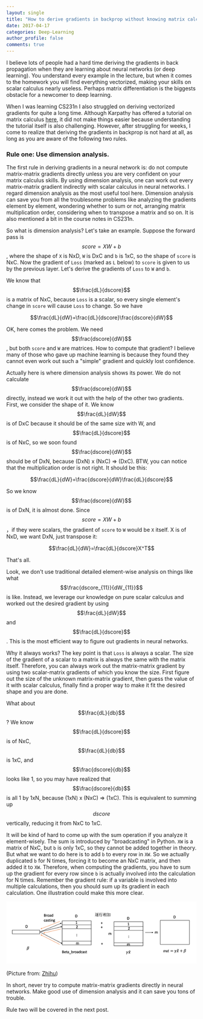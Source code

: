 ```yaml
---
layout: single
title: "How to derive gradients in backprop without knowing matrix calculus (Part 1)"
date: 2017-04-17
categories: Deep-Learning
author_profile: false
comments: true
---
```


I believe lots of people had a hard time deriving the gradients in back propagation when they are learning about neural networks (or deep learning). You understand every example in the lecture, but when it comes to the homework you will find everything vectorized, making your skills on scalar calculus nearly useless. Perhaps matrix differentiation is the biggests obstacle for a newcomer to deep learning. 

When I was learning CS231n I also struggled on deriving vectorized gradients for quite a long time. Although Karpathy has offered a tutorial on matrix calculus [here](http://cs231n.stanford.edu/vecDerivs.pdf), it did not make things easier because understanding the tutorial itself is also challenging. However, after struggling for weeks, I come to realize that deriving the gradients in backprop is not hard at all, as long as you are aware of the following two rules.

### Rule one: Use dimension analysis.

The first rule in deriving gradients in a neural network is: do not compute matrix-matrix gradients directly unless you are very confident on your matrix calculus skills. By using dimension analysis, one can work out every matrix-matrix gradient indirectly with scalar calculus in neural networks. I regard dimension analysis as the most useful tool here. Dimension analysis can save you from all the troublesome problems like analyzing the gradients element by element, wondering whether to sum or not, arranging matrix multiplication order, considering when to transpose a matrix and so on. It is also mentioned a bit in the course notes in CS231n.

So what is dimension analysis? Let's take an example. Suppose the forward pass is $$score=XW+b$$, where the shape of `X` is NxD, `W` is DxC and `b` is 1xC, so the shape of `score` is NxC. Now the gradient of `Loss` (marked as `L` below) to `score` is given to us by the previous layer. Let's derive the gradients of `Loss` to `W` and `b`.

We know that $$\frac{dL}{dscore}$$ is a matrix of NxC, because `Loss` is a scalar, so every single element's change in `score` will cause `Loss` to change. So we have 

$$\frac{dL}{dW}=\frac{dL}{dscore}\frac{dscore}{dW}$$

OK, here comes the problem. We need $$\frac{dscore}{dW}$$, but both `score` and `W` are matrices. How to compute that gradient? I believe many of those who gave up machine learning is because they found they cannot even work out such a "simple" gradient and quickly lost confidence.

Actually here is where dimension analysis shows its power. We do not calculate $$\frac{dscore}{dW}$$ directly, instead we work it out with the help of the other two gradients. First, we consider the shape of it. We know $$\frac{dL}{dW}$$ is of DxC because it should be of the same size with W, and $$\frac{dL}{dscore}$$ is of NxC, so we soon found $$\frac{dscore}{dW}$$ should be of DxN, because (DxN) x (NxC) => (DxC). BTW, you can notice that the multiplication order is not right. It should be this:

$$\frac{dL}{dW}=\frac{dscore}{dW}\frac{dL}{dscore}$$

So we know $$\frac{dscore}{dW}$$ is of DxN, it is almost done. Since $$score = XW + b$$，if they were scalars, the gradient of `score` to `W` would be `X` itself. X is of NxD, we want DxN, just transpose it: 

$$\frac{dL}{dW}=\frac{dL}{dscore}X^T$$

That's all.

Look, we don't use traditional detailed element-wise analysis on things like what $$\frac{dscore_{11}}{dW_{11}}$$ is like. Instead, we leverage our knowledge on pure scalar calculus and worked out the desired gradient by using $$\frac{dL}{dW}$$ and $$\frac{dL}{dscore}$$. This is the most efficient way to figure out gradients in neural networks.

Why it always works? The key point is that `Loss` is always a scalar. The size of the gradient of a scalar to a matrix is always the same with the matrix itself. Therefore, you can always work out the matrix-matrix gradient by using two scalar-matrix gradients of which you know the size. First figure out the size of the unknown matrix-matrix gradient, then guess the value of it with scalar calculus, finally find a proper way to make it fit the desired shape and you are done.

What about $$\frac{dL}{db}$$? We know $$\frac{dL}{dscore}$$ is of NxC, $$\frac{dL}{db}$$ is 1xC, and $$\frac{dscore}{db}$$ looks like 1, so you may have realized that $$\frac{dscore}{db}$$ is all 1 by 1xN, because (1xN) x (NxC) => (1xC). This is equivalent to summing up $$dscore$$ vertically, reducing it from NxC to 1xC. 

It will be kind of hard to come up with the sum operation if you analyze it element-wisely. The sum is introduced by "broadcasting" in Python. `XW` is a matrix of NxC, but `b` is only 1xC, so they cannot be added together in theory. But what we want to do here is to add `b` to every row in `XW`. So we actually duplicated `b` for N times, forcing it to become an NxC matrix, and then added it to `XW`. Therefore, when computing the gradients, you have to sum up the gradient for every row since `b` is actually involved into the calculation for N times. Remember the gradient rule: if a variable is involved into multiple calculations, then you should sum up its gradient in each calculation. One illustration could make this more clear.

![broadcasting](/assets/broadcasting.png)

(Picture from: [Zhihu](https://www.zhihu.com/question/47024992/answer/103962301))

In short, never try to compute matrix-matrix gradients directly in neural networks. Make good use of dimension analysis and it can save you tons of trouble.

Rule two will be covered in the next post.